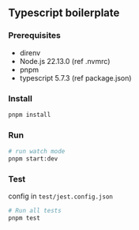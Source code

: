 ## Typescript boilerplate

### Prerequisites

- direnv
- Node.js 22.13.0 (ref .nvmrc)
- pnpm
- typescript 5.7.3 (ref package.json)

### Install

```bash
pnpm install
```

### Run

```bash
# run watch mode
pnpm start:dev
```

### Test

config in `test/jest.config.json`

```bash
# Run all tests
pnpm test
```
